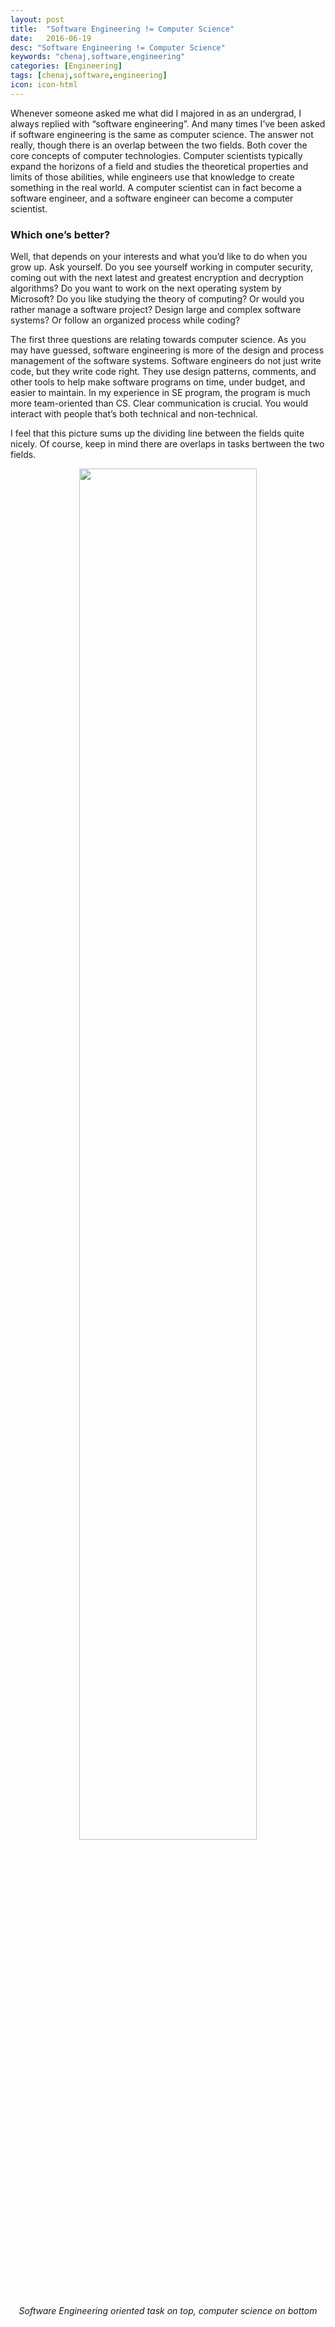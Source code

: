 ```yaml
---
layout: post
title:  "Software Engineering != Computer Science"
date:   2016-06-19
desc: "Software Engineering != Computer Science"
keywords: "chenaj,software,engineering"
categories: [Engineering]
tags: [chenaj,software,engineering]
icon: icon-html
---
```

 
Whenever someone asked me what did I majored in as an undergrad, I always replied with “software engineering”. 
And many times I’ve been asked if software engineering is the same as computer science. The answer not really, though 
there is an overlap between the two fields. Both cover the core concepts of computer technologies. Computer scientists 
typically expand the horizons of a field and studies the theoretical properties and limits of those abilities, while 
engineers use that knowledge to create something in the real world. A computer scientist can in fact become a 
software engineer, and a software engineer can become a computer scientist.

### Which one’s better?

Well, that depends on your interests and what you’d like to do when you grow up. Ask yourself. Do you see yourself 
working in computer security, coming out with the next latest and greatest encryption and decryption algorithms? 
Do you want to work on the next operating system by Microsoft? Do you like studying the theory of computing? Or would 
you rather manage a software project? Design large and complex software systems? Or follow an organized process while 
coding?

The first three questions are relating towards computer science. As you may have guessed, software engineering is more 
of the design and process management of the software systems. Software engineers do not just write code, but they write 
code right. They use design patterns, comments, and other tools to help make software programs on time, under budget, 
and easier to maintain. In my experience in SE program, the program is much more team-oriented than CS. Clear 
communication is crucial. You would interact with people that’s both technical and non-technical.

I feel that this picture sums up the dividing line between the fields quite nicely. Of course, keep in mind there 
are overlaps in tasks bertween the two fields.

<center>
<!-- ![edit]({{ site.img_path }}/software_vs_computer.gif) -->
<img src="{{ site.img_path }}/software_vs_computer.gif" width="75%">
    
<i>Software Engineering oriented task on top, computer science on bottom</i>
</center>
